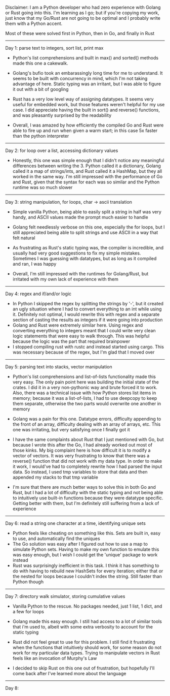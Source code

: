 Disclaimer: I am a Python developer who had zero experience with Golang or Rust going into this. I'm learning as I go; but if you're copying my work, just know that my Go/Rust are not going to be optimal and I probably write them with a Python accent.

Most of these were solved first in Python, then in Go, and finally in Rust

***
Day 1: parse text to integers, sort list, print max
  - Python's list comprehensions and built in max() and sorted() methods made this one a cakewalk.
  - Golang's bufio took an embarassingly long time for me to understand. It seems to be built with concurrency in mind, which I'm not taking advantage of here. Static typing was an irritant, but I was able to figure it out with a bit of googling
  - Rust has a very low level way of assigning datatypes. It seems very useful for embedded work, but those features weren't helpful for my use case. I did appreciate having the built in sort() and reverse() functions, and was pleasantly surprised by the readability

  - Overall, I was amazed by how efficiently the compiled Go and Rust were able to fire up and run when given a warm start; in this case 5x faster than the python interpreter
***
Day 2: for loop over a list, accessing dictionary values
- Honestly, this one was simple enough that I didn't notice any meaningful differences between writing the 3. Python called it a dictionary, Golang called it a map of strings/ints, and Rust called it a HashMap, but they all worked in the same way. I'm still impressed with the performance of Go and Rust, given that the syntax for each was so similar and the Python runtime was so much slower
***
Day 3: string manipulation, for loops, char -> ascii translation
- Simple vanilla Python, being able to easily split a string in half was very handy, and ASCII values made the prompt much easier to handle
- Golang felt needlessly verbose on this one, especially the for loops, but I still appreciated being able to split strings and use ASCII in a way that felt natural
- As frustrating as Rust's static typing was, the compiler is incredible, and usually had very good suggestions to fix my simple mistakes. Sometimes I was guessing with datatypes, but as long as it compiled and ran, I was happy

- Overall, I'm still impressed with the runtimes for Golang/Rust, but irritated with my own lack of experience with them
***
Day 4: regex and if/and/or logic
- In Python I skipped the regex by splitting the strings by '-', but it created an ugly situation where I had to convert everything to an int while using it. Definitely not optimal, I would rewrite this with regex and a separate section of casting the results as integers if it were going into production
- Golang and Rust were extremely similar here. Using regex and converting everything to integers meant that I could write very clean logic statements that were easy to walk through. This was helpful because the logic was the part that required brainpower
- I stopped compiling rust with rustc and instead started using cargo. This was necessary because of the regex, but I'm glad that I moved over
***
Day 5: parsing text into stacks, vector manipulation
- Python's list comprehensions and list-of-lists functionality made this very easy. The only pain point here was building the initial state of the crates. I did it in a very non-pythonic way and brute forced it to work. Also, there was a technical issue with how Python stores list items in memory; because it was a list-of-lists, I had to use deepcopy to keep them separate, otherwise the two parts would overwrite one another in memory
- Golang was a pain for this one. Datatype errors, difficulty appending to the front of an array, difficulty dealing with an array of arrays, etc. This one was irritating, but very satisfying once I finally got it
- I have the same complaints about Rust that I just mentioned with Go, but because I wrote this after the Go, I had already worked out most of those kinks. My big complaint here is how difficult it is to modify a vector of vectors. It was very frustrating to know that there was a reverse() function that did not work with my data type. In order to make it work, I would've had to completely rewrite how I had parsed the input data. So instead, I used tmp variables to store that data and then appended my stacks to that tmp variable

- I'm sure that there are much better ways to solve this in both Go and Rust, but I had a lot of difficulty with the static typing and not being able to intuitively use built-in functions because they were datatype specific. Getting better with them, but I'm definitely still suffering from a lack of experience
***
Day 6: read a string one character at a time, identifying unique sets
- Python feels like cheating on something like this. Sets are built in, easy to use, and automatically find the uniques
- The Go solution was easy after I figured out how to use a map to simulate Python sets. Having to make my own function to emulate this was easy enough, but I wish I could get the 'unique' package to work instead
- Rust was surprisingly inefficient in this task. I think it has something to do with having to rebuild new HashSets for every iteration; either that or the nested for loops because I couldn't index the string. Still faster than Python though
***
Day 7: directory walk simulator, storing cumulative values
- Vanilla Python to the rescue. No packages needed, just 1 list, 1 dict, and a few for loops
- Golang made this easy enough. I still had access to a lot of similar tools that i'm used to, albeit with some extra verbosity to account for the static typing
- Rust did not feel great to use for this problem. I still find it frustrating when the functions that intuitively should work, for some reason do not work for my particular data types. Trying to manipulate vectors in Rust feels like an invocation of Murphy's Law

- I decided to skip Rust on this one out of frustration, but hopefully I'll come back after I've learned more about the language
***
Day 8: 